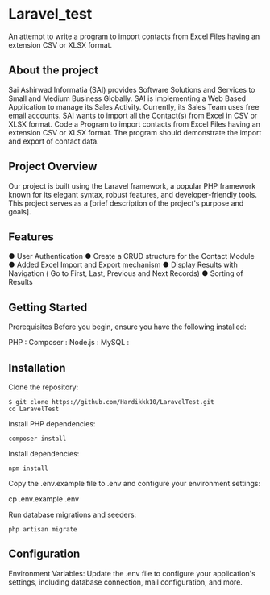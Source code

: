# Laravel_test

An attempt to write a program to import contacts from Excel Files having an extension CSV or XLSX format.

## About the project

Sai Ashirwad Informatia (SAI) provides Software Solutions and Services to Small and Medium Business Globally. SAI is implementing a Web Based Application to manage its Sales Activity. Currently, its Sales Team uses free email accounts. SAI wants to import all the Contact(s) from Excel in CSV or XLSX format.
Code a Program to import contacts from Excel Files having an extension CSV or XLSX format.
The program should demonstrate the import and export of contact data.

## Project Overview

Our project is built using the Laravel framework, a popular PHP framework known for its elegant syntax, robust features, and developer-friendly tools. This project serves as a [brief description of the project's purpose and goals].

## Features

● User Authentication
● Create a CRUD structure for the Contact Module
● Added Excel Import and Export mechanism
● Display Results with Navigation ( Go to First, Last, Previous and Next Records)
● Sorting of Results

## Getting Started

Prerequisites
Before you begin, ensure you have the following installed:

PHP :
Composer :
Node.js :
MySQL :

## Installation

Clone the repository:

```
$ git clone https://github.com/Hardikkk10/LaravelTest.git 
cd LaravelTest
```


Install PHP dependencies:

```composer install```

Install dependencies:

```npm install```

Copy the .env.example file to .env and configure your environment settings:

cp .env.example .env

Run database migrations and seeders:

```php artisan migrate```

## Configuration

Environment Variables: Update the .env file to configure your application's settings, including database connection, mail configuration, and more.



